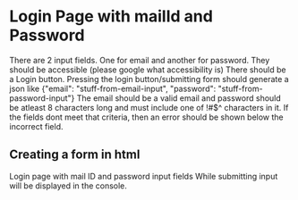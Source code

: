 # Login Page with mailId and Password

There are 2 input fields. One for email and another for password.
They should be accessible (please google what accessibility is)
There should be a Login button.
Pressing the login button/submitting form should generate a json like {"email": "stuff-from-email-input", "password": "stuff-from-password-input"}
The email should be a valid email and password should be atleast 8 characters long and must include one of !#$^ characters in it.
If the fields dont meet that criteria, then an error should be shown below the incorrect field.

## Creating a form in html

Login page with mail ID and password input fields
While submitting input will be displayed in the console.
